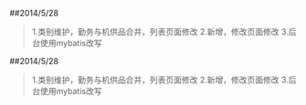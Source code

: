 ##2014/5/28
>1.类别维护，勤务与机供品合并，列表页面修改
>2.新增，修改页面修改
>3.后台使用mybatis改写


##2014/5/28
>1.类别维护，勤务与机供品合并，列表页面修改
>2.新增，修改页面修改
>3.后台使用mybatis改写
